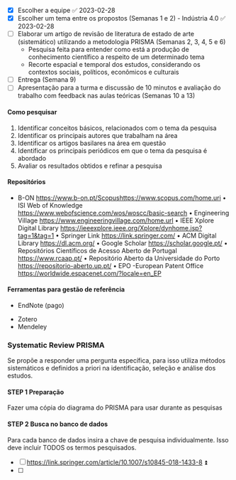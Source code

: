 - [x] Escolher a equipe ✅ 2023-02-28
- [x] Escolher um tema entre os propostos (Semanas 1 e 2) - Indústria 4.0 ✅ 2023-02-28
- [ ] Elaborar um artigo de revisão de literatura de estado de arte (sistemático) utilizando a metodologia PRISMA (Semanas 2, 3, 4, 5 e 6)
	- Pesquisa feita para entender como está a produção de conhecimento científico a respeito de um determinado tema
	- Recorte espacial e temporal dos estudos, considerando os contextos sociais, políticos, econômicos e culturais
- [ ] Entrega (Semana 9)
- [ ] Apresentação para a turma e discussão de 10 minutos e avaliação do trabalho com feedback nas aulas teóricas (Semanas 10 a 13)

#### Como pesquisar
1. Identificar conceitos básicos, relacionados com o tema da pesquisa
2. Identificar os principais autores que trabalham na área
3. Identificar os artigos basilares na área em questão
4. Identificar os principais periódicos em que o tema da pesquisa é abordado
5. Avaliar os resultados obtidos e refinar a pesquisa

#### Repositórios
- B-ON
https://www.b-on.pt/Scopushttps://www.scopus.com/home.uri
• ISI Web of Knowledge
https://www.webofscience.com/wos/woscc/basic-search
• Engineering Village
https://www.engineeringvillage.com/home.url
• IEEE Xplore Digital Library
https://ieeexplore.ieee.org/Xplore/dynhome.jsp?tag=1&tag=1
• Springer Link
https://link.springer.com/
• ACM Digital Library
https://dl.acm.org/
• Google Scholar
https://scholar.google.pt/
• Repositórios Científicos de Acesso Aberto de Portugal
https://www.rcaap.pt/
• Repositório Aberto da Universidade do Porto
https://repositorio-aberto.up.pt/
• EPO -European Patent Office
https://worldwide.espacenet.com/?locale=en_EP

#### Ferramentas para gestão de referência
* EndNote (pago)
- Zotero
- Mendeley

### Systematic Review PRISMA
Se propõe a responder uma pergunta específica, para isso utiliza métodos sistemáticos e definidos a priori na identificação, seleção e análise dos estudos.

#### STEP 1 Preparação
Fazer uma cópia do diagrama do PRISMA para usar durante as pesquisas
#### STEP 2 Busca no banco de dados
Para cada banco de dados insira a chave de pesquisa individualmente. Isso deve incluir TODOS os termos pesquisados. 

- [ ] https://link.springer.com/article/10.1007/s10845-018-1433-8 ⏫ 
- [ ] 